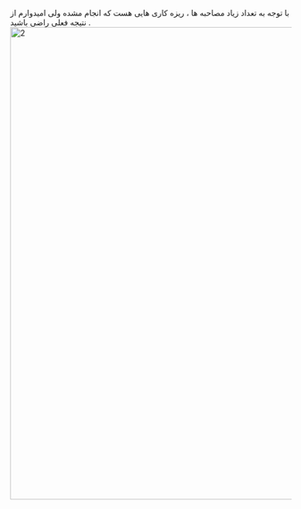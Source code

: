 با توجه به تعداد زیاد مصاحبه ها ، ریزه کاری هایی هست که انجام مشده ولی امیدوارم از نتیجه فعلی راضی باشید .<img width="845" alt="2" src="https://github.com/na30r/lia/assets/52619226/a81f0d85-2fcd-41c4-a4ef-dd6d951598ff">
